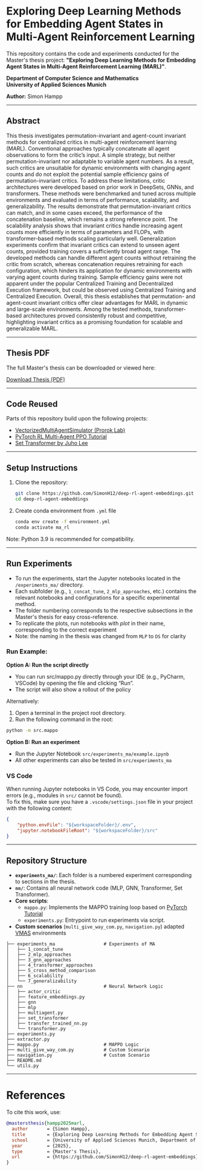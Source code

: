 # Exploring Deep Learning Methods for Embedding Agent States in Multi-Agent Reinforcement Learning

This repository contains the code and experiments conducted for the Master's thesis project: **"Exploring Deep Learning Methods for Embedding Agent States in Multi-Agent Reinforcement Learning (MARL)"**.  

**Department of Computer Science and Mathematics**  
**University of Applied Sciences Munich**

**Author:** Simon Hampp  

---
## Abstract
This thesis investigates permutation-invariant and agent-count invariant methods for centralized critics in multi-agent reinforcement learning (MARL). Conventional approaches typically concatenate all agent observations to form the critic’s input. A simple strategy, but neither permutation-invariant nor adaptable to variable agent numbers. As a result, such critics are unsuitable for dynamic environments with changing agent counts and do not exploit the potential sample efficiency gains of permutation-invariant critics.
To address these limitations, critic architectures were developed based on prior work in DeepSets, GNNs, and transformers. These methods were benchmarked and tuned across multiple environments and evaluated in terms of performance, scalability, and generalizability.
The results demonstrate that permutation-invariant critics can match, and in some cases exceed, the performance of the concatenation baseline, which remains a strong reference point. The scalability analysis shows that invariant critics handle increasing agent counts more efficiently in terms of parameters and FLOPs, with transformer-based methods scaling particularly well. Generalization experiments confirm that invariant critics can extend to unseen agent counts, provided training covers a sufficiently broad agent range. The developed methods can handle different agent counts without retraining the critic from scratch, whereas concatenation requires retraining for each configuration, which hinders its application for dynamic environments with varying agent counts during training. 
Sample efficiency gains were not apparent under the popular Centralized Training and Decentralized Execution framework, but could be observed using Centralized Training and Centralized Execution.
Overall, this thesis establishes that permutation- and agent-count invariant critics offer clear advantages for MARL in dynamic and large-scale environments. Among the tested methods, transformer-based architectures proved consistently robust and competitive, highlighting invariant critics as a promising foundation for scalable and generalizable MARL.

---
## Thesis PDF

The full Master's thesis can be downloaded or viewed here:  

[Download Thesis (PDF)](thesis/thesis.pdf)


---


## Code Reused
Parts of this repository build upon the following projects:

- [VectorizedMultiAgentSimulator (Prorok Lab)](https://github.com/proroklab/VectorizedMultiAgentSimulator)
- [PyTorch RL Multi-Agent PPO Tutorial](https://docs.pytorch.org/rl/stable/tutorials/multiagent_ppo.html)
- [Set Transformer by Juho Lee](https://github.com/juho-lee/set_transformer)

---

## Setup Instructions

1. Clone the repository:
   ```bash
   git clone https://github.com/SimonH12/deep-rl-agent-embeddings.git
   cd deep-rl-agent-embeddings
   ```
2. Create conda environment from `.yml` file
    ```bash
    conda env create -f environment.yml
    conda activate ma_rl
    ```
Note: Python 3.9 is recommended for compatibility.

---

## Run Experiments
- To run the experiments, start the Jupyter notebooks located in the `/experiments_ma/` directory.
- Each subfolder (e.g., `1_concat_tune`, `2_mlp_approaches`, etc.) contains the relevant notebooks and configurations for a specific experimental method.
- The folder numbering corresponds to the respective subsections in the Master's thesis for easy cross-reference.
- To replicate the plots, run notebooks with _plot_ in their name, corresponding to the correct experiment
- Note: the naming in the thesis was changed from `MLP` to `DS` for clarity

### Run Example:
**Option A: Run the script directly**  
- You can run src/mappo.py directly through your IDE (e.g., PyCharm, VSCode) by opening the file and clicking “Run”.
- The script will also show a rollout of the policy

Alternatively:
1. Open a terminal in the project root directory.  
2. Run the following command in the root:  
```bash
python -m src.mappo
```


**Option B: Run an experiment**
- Run the Jupyter Notebook `src/experiments_ma/example.ipynb`
- All other experiments can also be tested in `src/experiments_ma`


### VS Code
When running Jupyter notebooks in VS Code, you may encounter import errors (e.g., modules in `src/` cannot be found).  
To fix this, make sure you have a `.vscode/settings.json` file in your project with the following content:

```json
{
    "python.envFile": "${workspaceFolder}/.env",
    "jupyter.notebookFileRoot": "${workspaceFolder}/src"
}
```

---

## Repository Structure
- **`experiments_ma/`**: Each folder is a numbered experiment corresponding to sections in the thesis.
- **`nn/`**: Contains all neural network code (MLP, GNN, Transformer, Set Transformer).
- **Core scripts**:
  - `mappo.py`: Implements the MAPPO training loop based on [PyTorch Tutorial](https://docs.pytorch.org/rl/stable/tutorials/multiagent_ppo.html)
  - `experiments.py`: Entrypoint to run experiments via script.
- **Custom scenarios** (`multi_give_way_com.py`, `navigation.py`) adapted [VMAS](https://github.com/proroklab/VectorizedMultiAgentSimulator)
 environments


```
├── experiments_ma                  # Experiments of MA
│   ├── 1_concat_tune
│   ├── 2_mlp_approaches
│   ├── 3_gnn_approaches
│   ├── 4_transformer_approaches
│   ├── 5_cross_method_comparison
│   ├── 6_scalability
│   └── 7_generalizability
├── nn                              # Neural Network Logic
│   ├── actor_critic
│   ├── feature_embeddings.py
│   ├── gnn
│   ├── mlp
│   ├── multiagent.py
│   ├── set_transformer
│   ├── transfer_trained_nn.py
│   └── transformer.py
├── experiments.py
├── extractor.py
├── mappo.py                        # MAPPO Logic
├── multi_give_way_com.py           # Custom Scenario
├── navigation.py                   # Custom Scenario
├── README.md
└── utils.py
```
---
# References
To cite this work, use:
```bibtex
@mastersthesis{hampp2025marl,
  author       = {Simon Hampp},
  title        = {Exploring Deep Learning Methods for Embedding Agent States in Multi-Agent Reinforcement Learning},
  school       = {University of Applied Sciences Munich, Department of Computer Science and Mathematics},
  year         = {2025},
  type         = {Master's Thesis},
  url          = {https://github.com/SimonH12/deep-rl-agent-embeddings} 
}
```
